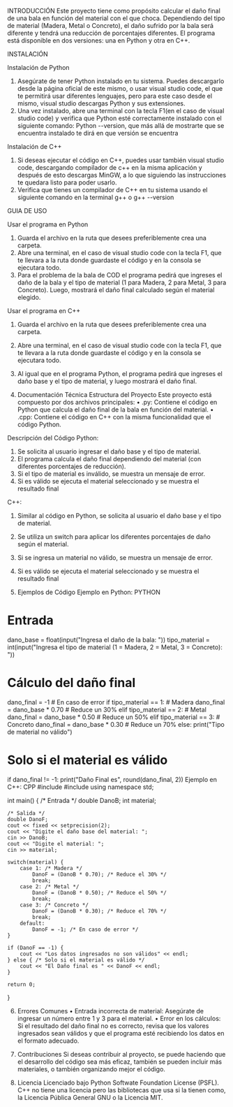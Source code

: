 INTRODUCCIÓN
Este proyecto tiene como propósito calcular el daño final de una bala en función del material con el que choca. Dependiendo del tipo de material (Madera, Metal o Concreto), el daño sufrido por la bala será diferente y tendrá una reducción de porcentajes diferentes. El programa está disponible en dos versiones: una en Python y otra en C++.

INSTALACIÓN

Instalación de Python
1. Asegúrate de tener Python instalado en tu sistema. Puedes descargarlo desde la página oficial de este mismo, o usar visual studio code, el que te permitirá usar diferentes lenguajes, pero para este caso desde el mismo, visual studio descargas Python y sus extensiones.
2. Una vez instalado, abre una terminal con la tecla F1(en el caso de visual studio code) y verifica que Python esté correctamente instalado con el siguiente comando:
Python --version, que más allá de mostrarte que se encuentra instalado te dirá en que versión se encuentra

Instalación de C++
1.	Si deseas ejecutar el código en C++, puedes usar también visual studio code, descargando compilador de c++ en la misma aplicación y después de esto descargas MinGW, a lo que siguiendo las instrucciones te quedara listo para poder usarlo.
2.	Verifica que tienes un compilador de C++ en tu sistema usando el siguiente comando en la terminal 
g++ o g++ --version

GUIA DE USO

Usar el programa en Python
1.	Guarda el archivo en la ruta que desees preferiblemente crea una carpeta.
2.	Abre una terminal, en el caso de visual studio code con la tecla F1, que te llevara a la ruta donde guardaste el código y en la consola se ejecutara todo.
3.	Para el problema de la bala de COD el programa pedirá que ingreses el daño de la bala y el tipo de material (1 para Madera, 2 para Metal, 3 para Concreto). Luego, mostrará el daño final calculado según el material elegido.

Usar el programa en C++
1.	Guarda el archivo en la ruta que desees preferiblemente crea una carpeta.
2.	Abre una terminal, en el caso de visual studio code con la tecla F1, que te llevara a la ruta donde guardaste el código y en la consola se ejecutara todo.
3.	Al igual que en el programa Python, el programa pedirá que ingreses el daño base y el tipo de material, y luego mostrará el daño final.

4. Documentación Técnica
Estructura del Proyecto
Este proyecto está compuesto por dos archivos principales:
•	.py: Contiene el código en Python que calcula el daño final de la bala en función del material.
•	.cpp: Contiene el código en C++ con la misma funcionalidad que el código Python.

Descripción del Código
Python:
1.	Se solicita al usuario ingresar el daño base y el tipo de material.
2.	El programa calcula el daño final dependiendo del material (con diferentes porcentajes de reducción).
3.	Si el tipo de material es inválido, se muestra un mensaje de error.
4.	Si es válido se ejecuta el material seleccionado y se muestra el resultado final
   
C++:
1.	Similar al código en Python, se solicita al usuario el daño base y el tipo de material.
2.	Se utiliza un switch para aplicar los diferentes porcentajes de daño según el material.
3.	Si se ingresa un material no válido, se muestra un mensaje de error.
4.	Si es válido se ejecuta el material seleccionado y se muestra el resultado final

5. Ejemplos de Código
Ejemplo en Python:
PYTHON
# Entrada
dano_base = float(input("Ingresa el daño de la bala: "))
tipo_material = int(input("Ingresa el tipo de material (1 = Madera, 2 = Metal, 3 = Concreto): "))

# Cálculo del daño final
dano_final = -1  # En caso de error
if tipo_material == 1:  # Madera
    dano_final = dano_base * 0.70  # Reduce un 30%
elif tipo_material == 2:  # Metal
    dano_final = dano_base * 0.50  # Reduce un 50%
elif tipo_material == 3:  # Concreto
    dano_final = dano_base * 0.30  # Reduce un 70%
else: 
    print("Tipo de material no válido")

# Solo si el material es válido
if dano_final != -1:
    print("Daño Final es", round(dano_final, 2))
Ejemplo en C++:
CPP
#include <iostream>
#include <iomanip>
using namespace std;

int main() {
    /* Entrada */
    double DanoB;
    int material;

    /* Salida */
    double DanoF;
    cout << fixed << setprecision(2);
    cout << "Digite el daño base del material: ";
    cin >> DanoB;
    cout << "Digite el material: ";
    cin >> material;

    switch(material) { 
        case 1: /* Madera */
            DanoF = (DanoB * 0.70); /* Reduce el 30% */
            break;
        case 2: /* Metal */
            DanoF = (DanoB * 0.50); /* Reduce el 50% */
            break;
        case 3: /* Concreto */
            DanoF = (DanoB * 0.30); /* Reduce el 70% */
            break;
        default:
            DanoF = -1; /* En caso de error */
    }

    if (DanoF == -1) {
        cout << "Los datos ingresados no son válidos" << endl;
    } else { /* Solo si el material es válido */
        cout << "El Daño final es " << DanoF << endl;
    }

    return 0;
}

6. Errores Comunes
•	Entrada incorrecta de material: Asegúrate de ingresar un número entre 1 y 3 para el material.
•	Error en los cálculos: Si el resultado del daño final no es correcto, revisa que los valores ingresados sean válidos y que el programa esté recibiendo los datos en el formato adecuado.

7. Contribuciones
Si deseas contribuir al proyecto, se puede haciendo que el desarrollo del código sea más eficaz, también se pueden incluir más materiales, o también organizando mejor el código.

8. Licencia
Licenciado bajo Python Softwate Foundation License (PSFL).
C++ no tiene una licencia pero las bibliotecas que usa si la tienen como, la Licencia Pública General GNU o la Licencia MIT.
